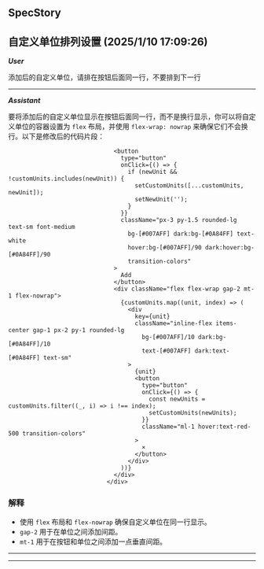 ## SpecStory

## 自定义单位排列设置 (2025/1/10 17:09:26)

_**User**_

添加后的自定义单位，请排在按钮后面同一行，不要排到下一行

---

_**Assistant**_

要将添加后的自定义单位显示在按钮后面同一行，而不是换行显示，你可以将自定义单位的容器设置为 `flex` 布局，并使用 `flex-wrap: nowrap` 来确保它们不会换行。以下是修改后的代码片段：

```typescript:src/app/invoice/page.tsx
                              <button
                                type="button"
                                onClick={() => {
                                  if (newUnit && !customUnits.includes(newUnit)) {
                                    setCustomUnits([...customUnits, newUnit]);
                                    setNewUnit('');
                                  }
                                }}
                                className="px-3 py-1.5 rounded-lg text-sm font-medium
                                  bg-[#007AFF] dark:bg-[#0A84FF] text-white
                                  hover:bg-[#007AFF]/90 dark:hover:bg-[#0A84FF]/90
                                  transition-colors"
                              >
                                Add
                              </button>
                              <div className="flex flex-wrap gap-2 mt-1 flex-nowrap">
                                {customUnits.map((unit, index) => (
                                  <div
                                    key={unit}
                                    className="inline-flex items-center gap-1 px-2 py-1 rounded-lg
                                      bg-[#007AFF]/10 dark:bg-[#0A84FF]/10
                                      text-[#007AFF] dark:text-[#0A84FF] text-sm"
                                  >
                                    {unit}
                                    <button
                                      type="button"
                                      onClick={() => {
                                        const newUnits = customUnits.filter((_, i) => i !== index);
                                        setCustomUnits(newUnits);
                                      }}
                                      className="ml-1 hover:text-red-500 transition-colors"
                                    >
                                      ×
                                    </button>
                                  </div>
                                ))}
                              </div>
                            </div>
```

### 解释
- 使用 `flex` 布局和 `flex-nowrap` 确保自定义单位在同一行显示。
- `gap-2` 用于在单位之间添加间距。
- `mt-1` 用于在按钮和单位之间添加一点垂直间距。

---



---

